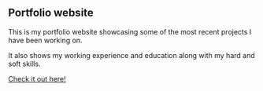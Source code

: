 ## Portfolio website

This is my portfolio website showcasing some of the most recent projects I have been working on. 

It also shows my working experience and education along with my hard and soft skills.

[Check it out here!](https://www.ikergonzalez.dev/)

